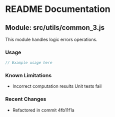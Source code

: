 # README Documentation

## Module: src/utils/common_3.js

This module handles logic errors operations.

### Usage

```javascript
// Example usage here
```

### Known Limitations

- Incorrect computation results Unit tests fail

### Recent Changes

- Refactored in commit 4fb11f1a
